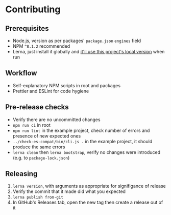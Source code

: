 # Contributing

## Prerequisites

- Node.js, version as per packages' `package.json` `engines` field
- NPM `^8.1.2` recommended
- Lerna, just install it globally and [it'll use this project's local version](https://github.com/lerna/lerna/pull/1122) when run

## Workflow

- Self-explanatory NPM scripts in root and packages
- Prettier and ESLint for code hygiene

## Pre-release checks

- Verify there are no uncommitted changes
- `npm run ci` in root
- `npm run lint` in the example project, check number of errors and presence of new expected ones
- `../check-es-compat/bin/cli.js .` in the example project, it should produce the same errors
- `lerna clean` then `lerna bootstrap`, verify no changes were introduced (e.g. to `package-lock.json`)

## Releasing

1. `lerna version`, with arguments as appropriate for signifigance of release
1. Verify the commit that it made did what you expected
1. `lerna publish from-git`
1. In GitHub's Releases tab, open the new tag then create a release out of it
